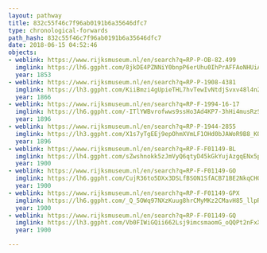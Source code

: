 ```yaml
---
layout: pathway
title: 832c55f46c7f96ab0191b6a35646dfc7
type: chronological-forwards
path_hash: 832c55f46c7f96ab0191b6a35646dfc7
date: 2018-06-15 04:52:46
objects:
- weblink: https://www.rijksmuseum.nl/en/search?q=RP-P-OB-82.499
  imglink: https://lh6.ggpht.com/8jkDE4PZNNiY0bnpP6erUhu0IhPrAFFAoNHUiAdtMkWRcr33P5nSuBCFTClOK5KjWoZvhArtDkUpj6LvbErB125jgoro=s200
  year: 1853
- weblink: https://www.rijksmuseum.nl/en/search?q=RP-P-1908-4381
  imglink: https://lh3.ggpht.com/KiiBmzi4gUpieTHL7hvTewIvNtdjSvxv48l4n2osa-qXNmFeVYJnkdQUEsaEBf9glwfB0E3r8-BQ_Cu2bynE9s7ZU7s=s200
  year: 1866
- weblink: https://www.rijksmuseum.nl/en/search?q=RP-F-1994-16-17
  imglink: https://lh6.ggpht.com/-ITlYWBvrofwws9ssHo3Ad4KP7-3hHi4musRzSHgC2YvmYlo_BCoXSmpQxxHdd-n7jQMC_e4nZoT_xup5O7GzDNYHw0J=s200
  year: 1896
- weblink: https://www.rijksmuseum.nl/en/search?q=RP-P-1944-2855
  imglink: https://lh3.ggpht.com/X1s7yTgEEj9epOhmXVmLF1OHd0bJAWoR9B8_KOYPXkZOSOsS6mUzvsyhDzl0KYyqgo-uhZqNAEr68HAoA-wm4DhUx6I=s200
  year: 1896
- weblink: https://www.rijksmuseum.nl/en/search?q=RP-F-F01149-BL
  imglink: https://lh4.ggpht.com/sZwshnokk5zJmVyQ6qtyD45kGkYujAzgqENx5poYzi5RpR-65zeDf3jtbtTWfXoeSg-kXo_w79nyhrDSfyjT_GklTMo=s200
  year: 1900
- weblink: https://www.rijksmuseum.nl/en/search?q=RP-F-F01149-GO
  imglink: https://lh6.ggpht.com/CujR36to5DXx3DSLfBSON1SfACB71BE2NkqCH0vFn5FX7SqzMBFopHc4QT0bkxHn0j3OWz4r8rlfArWg-atiBezsq4Ak=s200
  year: 1900
- weblink: https://www.rijksmuseum.nl/en/search?q=RP-F-F01149-GPX
  imglink: https://lh6.ggpht.com/_Q_5OWq97NXzKuug8hrCMyMKz2CMavH85_llpRVKmRCN8Fiitb7tQLCwkMKkNPWE8awPhTQL35QcH0gLqV7JRcKnrQ=s200
  year: 1900
- weblink: https://www.rijksmuseum.nl/en/search?q=RP-F-F01149-GQ
  imglink: https://lh3.ggpht.com/Vb0FIWiGQii662Lsj9imcsmaomG_oQQPt2nFxXAcw_zAGeshZVAv3cyFjKS9TI6WQsL0qYjJ1iJTYLPQwgw3JN1sF6A=s200
  year: 1900

---
```

